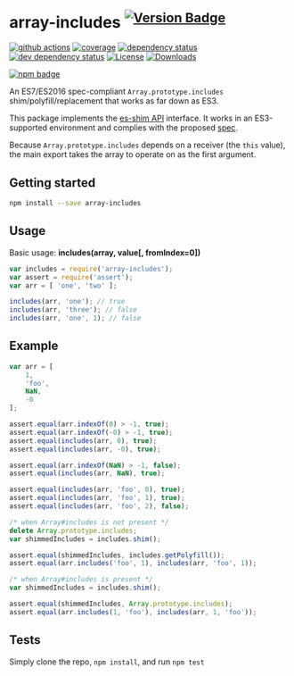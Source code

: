 # array-includes <sup>[![Version Badge][npm-version-svg]][package-url]</sup>

[![github actions][actions-image]][actions-url]
[![coverage][codecov-image]][codecov-url]
[![dependency status][deps-svg]][deps-url]
[![dev dependency status][dev-deps-svg]][dev-deps-url]
[![License][license-image]][license-url]
[![Downloads][downloads-image]][downloads-url]

[![npm badge][npm-badge-png]][package-url]

An ES7/ES2016 spec-compliant `Array.prototype.includes` shim/polyfill/replacement that works as far down as ES3.

This package implements the [es-shim API](https://github.com/es-shims/api) interface. It works in an ES3-supported
environment and complies with the proposed [spec](https://262.ecma-international.org/6.0/).

Because `Array.prototype.includes` depends on a receiver (the `this` value), the main export takes the array to operate
on as the first argument.

## Getting started

```sh
npm install --save array-includes
```

## Usage

Basic usage: **includes(array, value[, fromIndex=0])**

```js
var includes = require('array-includes');
var assert = require('assert');
var arr = [ 'one', 'two' ];

includes(arr, 'one'); // true
includes(arr, 'three'); // false
includes(arr, 'one', 1); // false
```

## Example

```js
var arr = [
	1,
	'foo',
	NaN,
	-0
];

assert.equal(arr.indexOf(0) > -1, true);
assert.equal(arr.indexOf(-0) > -1, true);
assert.equal(includes(arr, 0), true);
assert.equal(includes(arr, -0), true);

assert.equal(arr.indexOf(NaN) > -1, false);
assert.equal(includes(arr, NaN), true);

assert.equal(includes(arr, 'foo', 0), true);
assert.equal(includes(arr, 'foo', 1), true);
assert.equal(includes(arr, 'foo', 2), false);
```

```js
/* when Array#includes is not present */
delete Array.prototype.includes;
var shimmedIncludes = includes.shim();

assert.equal(shimmedIncludes, includes.getPolyfill());
assert.equal(arr.includes('foo', 1), includes(arr, 'foo', 1));
```

```js
/* when Array#includes is present */
var shimmedIncludes = includes.shim();

assert.equal(shimmedIncludes, Array.prototype.includes);
assert.equal(arr.includes(1, 'foo'), includes(arr, 1, 'foo'));
```

## Tests

Simply clone the repo, `npm install`, and run `npm test`

[package-url]: https://npmjs.org/package/array-includes

[npm-version-svg]: https://versionbadg.es/es-shims/array-includes.svg

[deps-svg]: https://david-dm.org/es-shims/array-includes.svg

[deps-url]: https://david-dm.org/es-shims/array-includes

[dev-deps-svg]: https://david-dm.org/es-shims/array-includes/dev-status.svg

[dev-deps-url]: https://david-dm.org/es-shims/array-includes#info=devDependencies

[npm-badge-png]: https://nodei.co/npm/array-includes.png?downloads=true&stars=true

[license-image]: https://img.shields.io/npm/l/array-includes.svg

[license-url]: LICENSE

[downloads-image]: https://img.shields.io/npm/dm/array-includes.svg

[downloads-url]: https://npm-stat.com/charts.html?package=array-includes

[codecov-image]: https://codecov.io/gh/es-shims/array-includes/branch/main/graphs/badge.svg

[codecov-url]: https://app.codecov.io/gh/es-shims/array-includes/

[actions-image]: https://img.shields.io/endpoint?url=https://github-actions-badge-u3jn4tfpocch.runkit.sh/es-shims/array-includes

[actions-url]: https://github.com/es-shims/array-includes/actions
